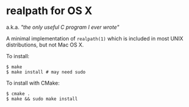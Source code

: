 # realpath for OS X

a.k.a. _"the only useful C program I ever wrote"_

A minimal implementation of `realpath(1)` which is included in most UNIX
distributions, but not Mac OS X.

To install:

    $ make
    $ make install # may need sudo

To install with CMake:

    $ cmake .
    $ make && sudo make install

